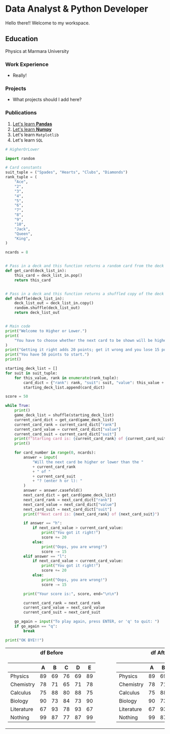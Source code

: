 # Data Analyst & Python Developer

Hello there!! Welcome to my workspace.

## Education
Physics at Marmara University

### Work Experience
- Really!

### Projects
- What projects should I add here?

### Publications
1. [Let's learn **Pandas**](/_posts/2012-09-12-how-to-write-a-blog.md)
2. [Let's learn **Numpy**](www.nijobair.com)
3. Let's learn `Matplotlib`
4. Let's learn `SQL`

```py
# HigherOrLower

import random

# Card constants
suit_tuple = ("Spades", "Hearts", "Clubs", "Diamonds")
rank_tuple = (
    "Ace",
    "2",
    "3",
    "4",
    "5",
    "6",
    "7",
    "8",
    "9",
    "10",
    "Jack",
    "Queen",
    "King",
)

ncards = 8


# Pass in a deck and this function returns a random card from the deck
def get_card(deck_list_in):
    this_card = deck_list_in.pop()
    return this_card


# Pass in a deck and this function returns a shuffled copy of the deck
def shuffle(deck_list_in):
    deck_list_out = deck_list_in.copy()
    random.shuffle(deck_list_out)
    return deck_list_out


# Main code
print("Welcome to Higher or Lower.")
print(
    "You have to choose whether the next card to be shown will be higher or lower than the current card."
)
print("Getting it right adds 20 points; get it wrong and you lose 15 points.")
print("You have 50 points to start.")
print()

starting_deck_list = []
for suit in suit_tuple:
    for this_value, rank in enumerate(rank_tuple):
        card_dict = {"rank": rank, "suit": suit, "value": this_value + 1}
        starting_deck_list.append(card_dict)

score = 50

while True:
    print()
    game_deck_list = shuffle(starting_deck_list)
    current_card_dict = get_card(game_deck_list)
    current_card_rank = current_card_dict["rank"]
    current_card_value = current_card_dict["value"]
    current_card_suit = current_card_dict["suit"]
    print(f"Starting card is: {current_card_rank} of {current_card_suit}")
    print()

    for card_number in range(0, ncards):
        answer = input(
            "Will the next card be higher or lower than the "
            + current_card_rank
            + " of "
            + current_card_suit
            + "? (enter h or l): "
        )
        answer = answer.casefold()
        next_card_dict = get_card(game_deck_list)
        next_card_rank = next_card_dict["rank"]
        next_card_value = next_card_dict["value"]
        next_card_suit = next_card_dict["suit"]
        print(f"Next card is: {next_card_rank} of {next_card_suit}")

        if answer == "h":
            if next_card_value > current_card_value:
                print("You got it right!")
                score += 20
            else:
                print("Oops, you are wrong!")
                score -= 15
        elif answer == "l":
            if next_card_value < current_card_value:
                print("You got it right!")
                score += 20
            else:
                print("Oops, you are wrong!")
                score -= 15

        print("Your score is:", score, end="\n\n")

        current_card_rank = next_card_rank
        current_card_value = next_card_value
        current_card_suit = next_card_suit

    go_again = input("To play again, press ENTER, or 'q' to quit: ")
    if go_again == "q":
        break

print("OK BYE!!")

```

<table>
<tr><th>df Before</th><th>&nbsp;&nbsp;&nbsp;&nbsp;&nbsp;&nbsp;&nbsp;&nbsp;</th><th>df After</th></tr>
<tr><td markdown="1">

|            |   A |   B |   C |   D |   E |
|------------|-----|-----|-----|-----|-----|
| Physics    |  89 |  69 |  76 |  69 |  89 |
| Chemistry  |  78 |  71 |  65 |  71 |  78 |
| Calculus   |  75 |  88 |  80 |  88 |  75 |
| Biology    |  90 |  73 |  84 |  73 |  90 |
| Literature |  67 |  93 |  78 |  93 |  67 |
| Nothing    |  99 |  87 |  77 |  87 |  99 |

</td><td></td><td markdown="1">

|            |   A |   B |   C |   D |   E |
|------------|-----|-----|-----|-----|-----|
| Physics    |  89 |  69 |  76 |  69 |  89 |
| Chemistry  |  78 |  71 |  65 |  71 |  78 |
| Calculus   |  75 |  88 |  80 |  88 |  75 |
| Biology    |  90 |  73 |  84 |  73 |  90 |
| Literature |  67 |  93 |  78 |  93 |  67 |
| Nothing    |  99 |  87 |  77 |  87 |  99 |

</td></tr>
</table>
